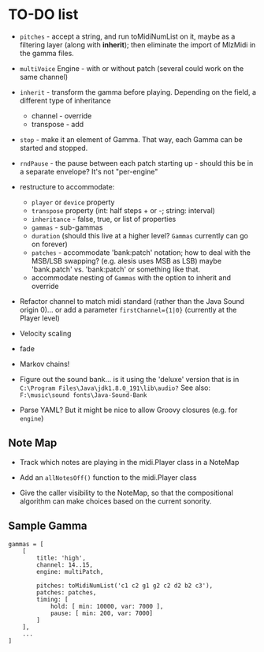 
# TO-DO list 

* `pitches` - accept a string, and run toMidiNumList on it, maybe as a filtering layer (along with **inherit**); then eliminate the import of MlzMidi in the gamma files.

* `multiVoice` Engine - with or without patch (several could work on the same channel)

* `inherit` - transform the gamma before playing. Depending on the field, a different type of inheritance
    * channel - override
    * transpose - add

* `stop` - make it an element of Gamma. That way, each Gamma can be started and stopped. 

* `rndPause` - the pause between each patch starting up - should this be in a separate envelope? It's not "per-engine"

* restructure to accommodate: 
    * `player` or `device` property
    * `transpose` property (int: half steps + or -; string: interval)
    * `inheritance` - false, true, or list of properties
    * `gammas` - sub-gammas
    * `duration` (should this live at a higher level? `Gammas` currently can go on forever)
    * `patches` - accommodate 'bank:patch' notation; how to deal with the MSB/LSB swapping? (e.g. alesis uses MSB as LSB) maybe 'bank.patch' vs. 'bank:patch' or something like that. 
    * accommodate nesting of `Gammas` with the option to inherit and override 

* Refactor channel to match midi standard (rather than the Java Sound origin 0)... or add a parameter `firstChannel={1|0}` (currently at the Player level)

* Velocity scaling

* fade 

* Markov chains! 

* Figure out the sound bank... is it using the 'deluxe' version that is in 
`C:\Program Files\Java\jdk1.8.0_191\lib\audio?`
See also: `F:\music\sound fonts\Java-Sound-Bank`

* Parse YAML? But it might be nice to allow Groovy closures (e.g. for `engine`)



## Note Map
* Track which notes are playing in the midi.Player class in a NoteMap

* Add an `allNotesOff()` function to the midi.Player class 

* Give the caller visibility to the NoteMap, so that the compositional algorithm can make choices based on the current sonority. 

## Sample Gamma

```
gammas = [
    [
        title: 'high',
        channel: 14..15,
        engine: multiPatch,

        pitches: toMidiNumList('c1 c2 g1 g2 c2 d2 b2 c3'),
        patches: patches,
        timing: [
            hold: [ min: 10000, var: 7000 ],
            pause: [ min: 200, var: 7000]
        ]
    ],
    ...
]
```



